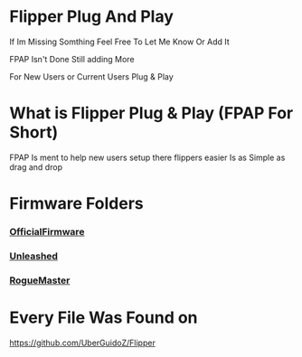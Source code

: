 # Flipper Plug And Play
If Im Missing Somthing Feel Free To Let Me Know Or Add It

FPAP Isn't Done Still adding More

For New Users or Current Users Plug & Play

# What is Flipper Plug & Play (FPAP For Short)

FPAP Is ment to help new users setup there flippers easier 
Is as Simple as drag and drop

# Firmware Folders
### [OfficialFirmware](https://github.com/SoPlug/FlipperPlugAndPlay/tree/main/OfficialFirmware)
### [Unleashed](https://github.com/SoPlug/FlipperPlugAndPlay/tree/main/Unleashed)
### [RogueMaster](https://github.com/SoPlug/FlipperPlugAndPlay/tree/main/RogueMaster)

# Every File Was Found on 
https://github.com/UberGuidoZ/Flipper
